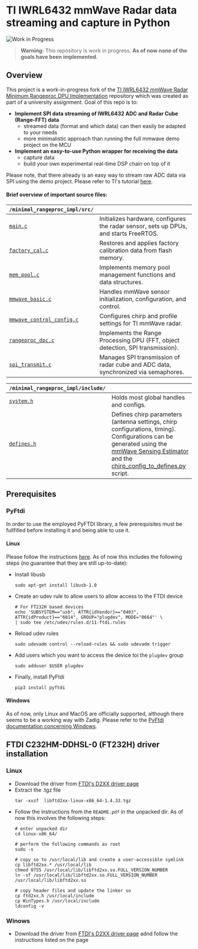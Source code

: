 # TI IWRL6432 mmWave Radar data streaming and capture in Python


![Work in Progress](https://img.shields.io/badge/status–work%20in%20progress-yellow)

> **Warning:** This repository is work in progress. **As of now none of the goals have been implemented.**

## Overview 
This project is a work-in-progress fork of the [TI IWRL6432 mmWave Radar Minimum Rangeproc DPU Implementation](https://github.com/95lux/ti_iwrl6432boost_dsp) repository which was created as part of a university assignment. 
Goal of this repo is to:
- **Implement SPI data streaming of IWRL6432 ADC and Radar Cube (Range-FFT) data** 
    - streamed data (format and which data) can then easily be adapted to your needs
    - more minimalistic approach than running the full mmwave demo project on the MCU
- **Implement an easy-to-use Python wrapper for receiving the data**
    - capture data
    - build your own experimental real-time DSP chain on top of it

Please note, that there already is an easy way to stream raw ADC data via SPI using the demo project. Please refer to TI's tutorial [here](https://e2e.ti.com/cfs-file/__key/communityserver-discussions-components-files/1023/Steps-for-Raw-ADC-Data-Streaming-in-IWRL6432.pdf).

#### **Brief overview of important source files:**


| `/minimal_rangeproc_impl/src/`                  |  |
|-----------------------|-------------|
| [`main.c`](/minimal_rangeproc_impl/src/main.c)             | Initializes hardware, configures the radar sensor, sets up DPUs, and starts FreeRTOS. |
| [`factory_cal.c`](/minimal_rangeproc_impl/src/factory_cal.c)      | Restores and applies factory calibration data from flash memory. |
| [`mem_pool.c`](/minimal_rangeproc_impl/src/mem_pool.c)        | Implements memory pool management functions and data structures. |
| [`mmwave_basic.c`](/minimal_rangeproc_impl/src/mmwave_basic.c)    | Handles mmWave sensor initialization, configuration, and control. |
| [`mmwave_control_config.c`](/minimal_rangeproc_impl/src/mmwave_control_config.c) | Configures chirp and profile settings for TI mmWave radar. |
| [`rangeproc_dpc.c`](/minimal_rangeproc_impl/src/rangeproc_dpc.c)   | Implements the Range Processing DPU (FFT, object detection, SPI transmission). |
| [`spi_transmit.c`](/minimal_rangeproc_impl/src/spi_transmit.c)   | Manages SPI transmission of radar cube and ADC data, synchronized via semaphores. |


| `/minimal_rangeproc_impl/include/`           |  |
|--------------|-------------|
| [`system.h`](./minimal_rangeproc_impl/include/system.h)  | Holds most global handles and configs. |
| [`defines.h`](./minimal_rangeproc_impl/include/defines.h)  | Defines chirp parameters (antenna settings, chirp configurations, timing). Configurations can be generated using the [mmWave Sensing Estimator](https://dev.ti.com/gallery/view/mmwave/mmWaveSensingEstimator/ver/2.4.0/) and the [chirp_config_to_defines.py](/scripts/chirp_config_to_defines.py) script. |



## Prerequisites
### PyFtdi
In order to use the employed PyFTDI library, a few prerequisites must be fullfilled before installing it and being able to use it. 

#### Linux
Please follow the instructions [here](https://eblot.github.io/pyftdi/installation.html#debian-ubuntu-linux). As of now this includes the following steps (no guarantee that they are still up-to-date):
- Install libusb
  ```
  sudo apt-get install libusb-1.0
  ```
- Create an udev rule to allow users to allow access to the FTDI device
  ```
  # For FT232H based devices
  echo 'SUBSYSTEM=="usb", ATTR{idVendor}=="0403", ATTR{idProduct}=="6014", GROUP="plugdev", MODE="0664"' \
  | sudo tee /etc/udev/rules.d/11-ftdi.rules
  ```
- Reload udev rules
  ```
  sudo udevadm control --reload-rules && sudo udevadm trigger
  ```
- Add users which you want to access the device toi the `plugdev` group
  ```
  sudo adduser $USER plugdev
  ```
- Finally, install PyFtdi
  ```
  pip3 install pyftdi
  ```

#### Windows
As of now, only Linux and MacOS are officially supported, although there seems to be a working way with Zadig. Please refer to the [PyFtdi documentation concerning Windows](https://eblot.github.io/pyftdi/installation.html#id1).



## FTDI C232HM-DDHSL-0 (FT232H) driver installation
### Linux
- Download the driver from [FTDI's D2XX driver page](https://ftdichip.com/drivers/d2xx-drivers/)
- Extract the .tgz file
  ```
  tar -xvzf  libftd2xx-linux-x86_64-1.4.33.tgz
  ```
- Follow the instructions from the `README.pdf` in the unpacked dir. As of now this involves the following steps:
  ```
  # enter unpacked dir
  cd linux-x86_64/

  # perform the following commands as root
  sudo -s

  # copy so to /usr/local/lib and create a user-accessible symlink
  cp libftd2xx.* /usr/local/lib
  chmod 0755 /usr/local/lib/libftd2xx.so.FULL_VERSION_NUMBER
  ln -sf /usr/local/lib/libftd2xx.so.FULL_VERSION_NUMBER /usr/local/lib/libftd2xx.so

  # copy header files and update the linker so
  cp ftd2xx.h /usr/local/include
  cp WinTypes.h /usr/local/include
  ldconfig -v
  ```

### Winows
  - Download the driver from [FTDI's D2XX driver page](https://ftdichip.com/drivers/d2xx-drivers/) adnd follow the instructions listed on the page
